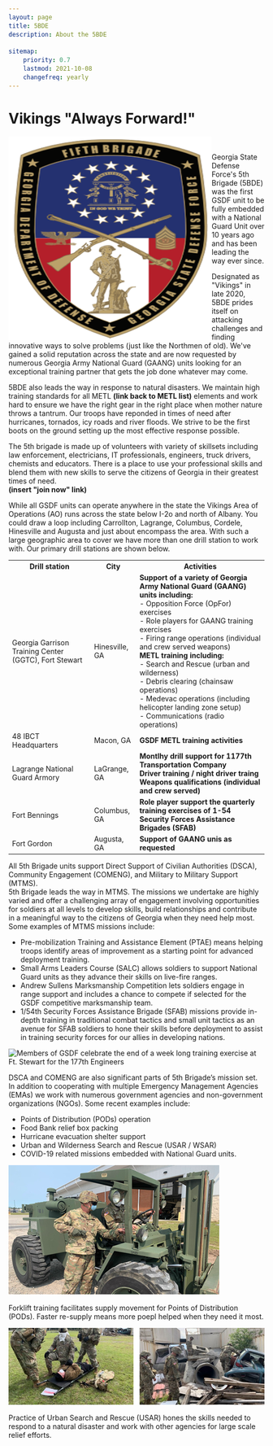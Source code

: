 ```yaml
---
layout: page
title: 5BDE
description: About the 5BDE

sitemap:
    priority: 0.7
    lastmod: 2021-10-08
    changefreq: yearly
---
```


# Vikings "Always Forward!"
<img src="/images/5th_BDE_shield.png" alt="Shield of Warriors" style="float:left;width:400px;height:400px;"><br>

<p>
Georgia State Defense Force's 5th Brigade (5BDE) was the first GSDF unit to be fully embedded with a National Guard Unit over 10 years ago and has been leading the way ever since.</p> 
Designated as "Vikings" in late 2020, 5BDE prides itself on attacking challenges and finding innovative ways to solve problems (just like the Northmen of old). We've gained a solid reputation across the state and are now requested by numerous Georgia Army National Guard (GAANG) units looking for an exceptional training partner that gets the job done whatever may come.</p>
5BDE also leads the way in response to natural disasters. We maintain high training standards for all METL <b>(link back to METL list)</b> elements and work hard to ensure we have the right gear in the right place when mother nature throws a tantrum. Our troops have reponded in times of need after hurricanes, tornados, icy roads and river floods. We strive to be the first boots on the ground setting up the most effective response possible.</p>
The 5th brigade is made up of volunteers with variety of skillsets including law enforcement, electricians, IT professionals, engineers, truck drivers, chemists and educators. There is a place to use your professional skills and blend them with new skills to serve the citizens of Georgia in their greatest times of need.<br>
<b>(insert "join now" link)</b>
</p>

<p>
While all GSDF units can operate anywhere in the state the Vikings Area of Operations (AO) runs across the state below I-2o and north of Albany. You could draw a loop including Carrollton, Lagrange, Columbus, Cordele, Hinesville and Augusta and just about encompass the area. With such a large geographic area to cover we have more than one drill station to work with. Our primary drill stations are shown below.
</p>

<table>
  <tr>
    <th>Drill station</th>
    <th>City</th>
    <th>Activities</th>
  </tr>
  <tr>
    <td>Georgia Garrison Training Center (GGTC), Fort Stewart</td>
    <td>Hinesville, GA</td>
    <td><b>Support of a variety of Georgia Army National Guard (GAANG) units including:</b><br>
    - Opposition Force (OpFor) exercises<br>
    - Role players for GAANG training exercises<br>
    - Firing range operations (individual and crew served weapons)<br>
    <b>METL training including:</b><br>
    - Search and Rescue (urban and wilderness)<br>
    - Debris clearing (chainsaw operations)<br>
    - Medevac operations (including helicopter landing zone setup)<br>
    - Communications (radio operations)</td>
  </tr>
  <tr>
    <td>48 IBCT Headquarters</td>
    <td>Macon, GA</td>
    <td><b>GSDF METL training activities</b></td>
  </tr>
  <tr>
    <td>Lagrange National Guard Armory</td>
    <td>LaGrange, GA</td>
    <td><b>Montlhy drill support for 1177th Transportation Company</b><br>
    <b>Driver training / night driver traing</b><br>
    <b>Weapons qualifications (individual and crew served)</b><br>
    </td>
  </tr>
  <tr>
    <td>Fort Bennings</td>
    <td>Columbus, GA</td>
    <td><b>Role player support the quarterly training exercises of 1-54 Security Forces Assistance Brigades (SFAB)<b></td>
  </tr>
  <tr>
    <td>Fort Gordon</td>
    <td>Augusta, GA</td>
    <td><b>Support of GAANG unis as requested</b><br>
    </td>
  </tr>
</table>

<p>
All 5th Brigade units support Direct Support of Civilian Authorities (DSCA), Community Engagement (COMENG), and Military to Military Support (MTMS).<br>
5th Brigade leads the way in MTMS. The missions we undertake are highly varied and offer a challenging array of engagement involving opportunities for soldiers at all levels to develop skills, build relationships and contribute in a meaningful way to the citizens of Georgia when they need help most. Some examples of MTMS missions include:
</p>

<ul>
  <li>Pre-mobilization Training and Assistance Element (PTAE) means helping troops identify areas of improvement as a starting point for advanced deployment training.</li>
  <li>Small Arms Leaders Course (SALC) allows soldiers to support National Guard units as they advance their skills on live-fire ranges.</li>
  <li>Andrew Sullens Marksmanship Competition lets soldiers engage in range support and includes a chance to compete if selected for the GSDF competitive marksmanship team.</li>
  <li>1/54th Security Forces Assistance Brigade (SFAB) missions provide in-depth training in traditional combat tactics and small unit tactics as an avenue for SFAB soldiers to hone their skills before deployment to assist in training security forces for our allies in developing nations.</li>
</ul>

<p>
  <img src="/images/177th_Engineers" alt="Members of GSDF celebrate the end of a week long training exercise at Ft. Stewart for the 177th Engineers">
</p>

<p>
DSCA and COMENG are also significant parts of 5th Brigade’s mission set. In addition to cooperating with multiple Emergency Management Agencies (EMAs) we work with numerous government agencies and non-government organizations (NGOs). Some recent examples include:
<ul>
  <li>Points of Distribution (PODs) operation</li>
  <li>Food Bank relief box packing</li>
  <li>Hurricane evacuation shelter support</li>
  <li>Urban and Wilderness Search and Rescue (USAR / WSAR)</li>
  <li>COVID-19 related missions embedded with National Guard units.</li>
</ul>
</p>

<img src="/images/forklift_training.png" alt="Articulated industrial truck training"><br>

<p>Forklift training facilitates supply movement for Points of Distribution (PODs). Faster re-supply means more poepl helped when they need it most.
</p>

<img src="/images/TY21_AT.jpg" alt="USAR Training"><br>

<p>Practice of Urban Search and Rescue (USAR) hones the skills needed to respond to a natural disaster and work with other agencies for large scale relief efforts.
</p>